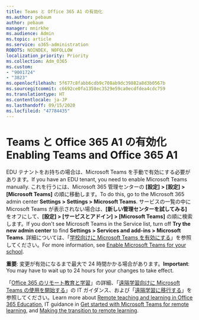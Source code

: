 ```yaml
---
title: Teams と Office 365 A1 の有効化
ms.author: pebaum
author: pebaum
manager: mnirkhe
ms.audience: Admin
ms.topic: article
ms.service: o365-administration
ROBOTS: NOINDEX, NOFOLLOW
localization_priority: Priority
ms.collection: Adm_O365
ms.custom:
- "9001724"
- "3823"
ms.openlocfilehash: 5f677c8fabb6cdb9c708ab9dc39882a8d3b0567b
ms.sourcegitcommit: c6692ce0fa1358ec3529e59ca0ecdfdea4cdc759
ms.translationtype: HT
ms.contentlocale: ja-JP
ms.lasthandoff: 09/15/2020
ms.locfileid: "47784435"
---
```

# <a name="enabling-teams-and-office-365-a1"></a><span data-ttu-id="a498c-102">Teams と Office 365 A1 の有効化</span><span class="sxs-lookup"><span data-stu-id="a498c-102">Enabling Teams and Office 365 A1</span></span>

<span data-ttu-id="a498c-103">EDU テナントをお持ちの場合は、Microsoft Teams を手動で有効にする必要があります。</span><span class="sxs-lookup"><span data-stu-id="a498c-103">If you have an EDU tenant, you need to enable Microsoft Teams manually.</span></span> <span data-ttu-id="a498c-104">これを行うには、Microsoft 365 管理センターの **[設定] > [設定] > [Microsoft Teams]** の順に移動します。</span><span class="sxs-lookup"><span data-stu-id="a498c-104">To do this, go to the Microsoft 365 admin center **Settings > Settings > Microsoft Teams**.</span></span> <span data-ttu-id="a498c-105">サービスの一覧の中に Microsoft Teams が表示されない場合は、**[新しい管理センターを試してみる]** をオフにして、**[設定] > [サービスとアドイン] > [Microsoft Teams]** の順に検索します。</span><span class="sxs-lookup"><span data-stu-id="a498c-105">If you don't see Microsoft Teams in the Service list, turn off **Try the new admin center** to find **Settings > Services and add-ins > Microsoft Teams**.</span></span> <span data-ttu-id="a498c-106">詳細については、「[学校向けに Microsoft Teams を有効にする](https://docs.microsoft.com/microsoft-365/education/intune-edu-trial/enable-microsoft-teams#enable-microsoft-teams-for-your-school-1)」を参照してください。</span><span class="sxs-lookup"><span data-stu-id="a498c-106">For more information, see [Enable Microsoft Teams for your school](https://docs.microsoft.com/microsoft-365/education/intune-edu-trial/enable-microsoft-teams#enable-microsoft-teams-for-your-school-1).</span></span>

<span data-ttu-id="a498c-107">**重要**: 変更が有効になるまで最大で 24 時間かかる場合があります。</span><span class="sxs-lookup"><span data-stu-id="a498c-107">**Important**: You may have to wait up to 24 hours for your changes to take effect.</span></span> 

<span data-ttu-id="a498c-108">「[Office 365 のリモート教育と学習](https://support.office.com/article/remote-teaching-and-learning-in-office-365-education-f651ccae-7b65-478b-8366-51bb884025c4)」の詳細、「[遠隔学習向けに Microsoft Teams の使用を開始する](https://docs.microsoft.com/MicrosoftTeams/remote-learning-edu)」の IT ガイダンス、および「[遠隔学習に移行する](https://www.microsoft.com/education/remote-learning)」を参照してください。</span><span class="sxs-lookup"><span data-stu-id="a498c-108">Learn more about [Remote teaching and learning in Office 365 Education](https://support.office.com/article/remote-teaching-and-learning-in-office-365-education-f651ccae-7b65-478b-8366-51bb884025c4), IT guidance in [Get started with Microsoft Teams for remote learning](https://docs.microsoft.com/MicrosoftTeams/remote-learning-edu), and [Making the transition to remote learning](https://www.microsoft.com/education/remote-learning).</span></span>